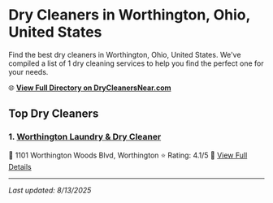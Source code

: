 # Dry Cleaners in Worthington, Ohio, United States

Find the best dry cleaners in Worthington, Ohio, United States. We've compiled a list of 1 dry cleaning services to help you find the perfect one for your needs.

🌐 **[View Full Directory on DryCleanersNear.com](https://drycleanersnear.com/city/US/Ohio/Worthington)**

## Top Dry Cleaners

### 1. [Worthington Laundry & Dry Cleaner](https://drycleanersnear.com/dryCleaner/689aa0c62abe37ea0a656811/worthington-laundry-dry-cleaner)
📍 1101 Worthington Woods Blvd, Worthington
⭐ Rating: 4.1/5
🔗 [View Full Details](https://drycleanersnear.com/dryCleaner/689aa0c62abe37ea0a656811/worthington-laundry-dry-cleaner)


---

*Last updated: 8/13/2025*

